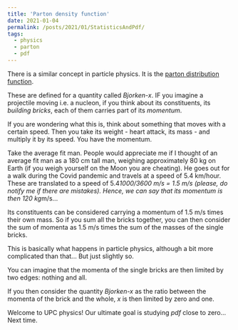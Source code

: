 ```yaml
---
title: 'Parton density function'
date: 2021-01-04
permalink: /posts/2021/01/StatisticsAndPdf/
tags:
  - physics
  - parton
  - pdf
---
```


There is a similar concept in particle physics.
It is the [parton distribution function](http://www.scholarpedia.org/article/Introduction_to_Parton_Distribution_Functions).

These are defined for a quantity called *Bjorken-x*.
IF you imagine a projectile moving i.e. a nucleon, if you think about its constituents, its *building bricks*, each of them carries part of its *momentum*.

If you are wondering what this is, think about something that moves with a certain speed. Then you take its weight - heart attack, its mass - and multiply it by its speed. You have the momentum.

Take the average fit man. People would appreciate me if I thought of an average fit man as a 180 cm tall man, weighing approximately 80 kg on Earth (if you weigh yourself on the Moon you are cheating).
He goes out for a walk during the Covid pandemic and travels at a speed of 5.4 km/hour. These are translated to a speed of 5.4*1000/3600 m/s = 1.5 m/s (please, do notify me if there are mistakes). Hence, we can say that its momentum is then 120 kg*m/s...

Its constituents can be considered carrying a momentum of 1.5 m/s times their own mass. So if you sum all the bricks together, you can then consider the sum of momenta as 1.5 m/s times the sum of the masses of the single bricks.

This is basically what happens in particle physics, although a bit more complicated than that... But just slightly so.

You can imagine that the momenta of the single bricks are then limited by two edges: nothing and all.

If you then consider the quantity *Bjorken-x* as the ratio between the momenta of the brick and the whole, *x* is then limited by zero and one.

Welcome to UPC physics!
Our ultimate goal is studying *pdf* close to zero...
Next time.
